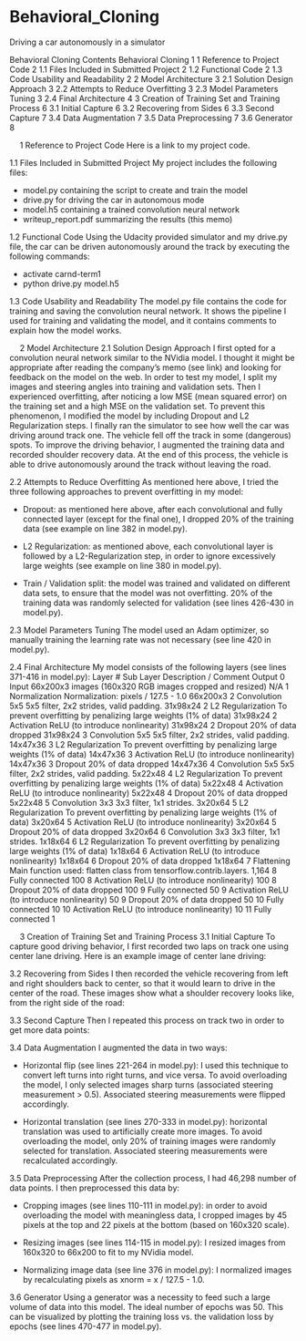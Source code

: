 # Behavioral_Cloning
Driving a car autonomously in a simulator

Behavioral Cloning
Contents
Behavioral Cloning	1
1	Reference to Project Code	2
1.1	Files Included in Submitted Project	2
1.2	Functional Code	2
1.3	Code Usability and Readability	2
2	Model Architecture	3
2.1	Solution Design Approach	3
2.2	Attempts to Reduce Overfitting	3
2.3	Model Parameters Tuning	3
2.4	Final Architecture	4
3	Creation of Training Set and Training Process	6
3.1	Initial Capture	6
3.2	Recovering from Sides	6
3.3	Second Capture	7
3.4	Data Augmentation	7
3.5	Data Preprocessing	7
3.6	Generator	8


 
1	Reference to Project Code
Here is a link to my project code. 

1.1	Files Included in Submitted Project
My project includes the following files:
-	model.py containing the script to create and train the model
-	drive.py for driving the car in autonomous mode
-	model.h5 containing a trained convolution neural network 
-	writeup_report.pdf summarizing the results (this memo)

1.2	Functional Code
Using the Udacity provided simulator and my drive.py file, the car can be driven autonomously around the track by executing the following commands:
-	activate carnd-term1
-	python drive.py model.h5

1.3	Code Usability and Readability
The model.py file contains the code for training and saving the convolution neural network. It shows the pipeline I used for training and validating the model, and it contains comments to explain how the model works.


 
2	Model Architecture
2.1	Solution Design Approach
I first opted for a convolution neural network similar to the NVidia model. I thought it might be appropriate after reading the company’s memo (see link) and looking for feedback on the model on the web.
In order to test my model, I split my images and steering angles into training and validation sets. 
Then I experienced overfitting, after noticing a low MSE (mean squared error) on the training set and a high MSE on the validation set. To prevent this phenomenon, I modified the model by including Dropout and L2 Regularization steps.
I finally ran the simulator to see how well the car was driving around track one. The vehicle fell off the track in some (dangerous) spots. To improve the driving behavior, I augmented the training data and recorded shoulder recovery data.
At the end of this process, the vehicle is able to drive autonomously around the track without leaving the road.

2.2	Attempts to Reduce Overfitting
As mentioned here above, I tried the three following approaches to prevent overfitting in my model:
-	Dropout: as mentioned here above, after each convolutional and fully connected layer (except for the final one), I dropped 20% of the training data (see example on line 382 in model.py).

-	L2 Regularization: as mentioned above, each convolutional layer is followed by a L2-Regularization step, in order to ignore excessively large weights (see example on line 380 in model.py).

-	Train / Validation split: the model was trained and validated on different data sets, to ensure that the model was not overfitting. 20% of the training data was randomly selected for validation (see lines 426-430 in model.py).

2.3	Model Parameters Tuning
The model used an Adam optimizer, so manually training the learning rate was not necessary (see line 420 in model.py). 


2.4	Final Architecture
My model consists of the following layers (see lines 371-416 in model.py):
Layer #	Sub Layer	Description / Comment	Output
0	Input	66x200x3 images (160x320 RGB images cropped and resized)	N/A
1	Normalization	Normalization: pixels / 127.5 - 1.0	66x200x3
2	Convolution 5x5	5x5 filter, 2x2 strides, valid padding.	31x98x24
2	L2 Regularization	To prevent overfitting by penalizing large weights (1% of data)	31x98x24
2	Activation	ReLU (to introduce nonlinearity)	31x98x24
2	Dropout	20% of data dropped	31x98x24
3	Convolution 5x5	5x5 filter, 2x2 strides, valid padding.	14x47x36
3	L2 Regularization	To prevent overfitting by penalizing large weights (1% of data)	14x47x36
3	Activation	ReLU (to introduce nonlinearity)	14x47x36
3	Dropout	20% of data dropped	14x47x36
4	Convolution 5x5	5x5 filter, 2x2 strides, valid padding.	5x22x48
4	L2 Regularization	To prevent overfitting by penalizing large weights (1% of data)	5x22x48
4	Activation	ReLU (to introduce nonlinearity)	5x22x48
4	Dropout	20% of data dropped	5x22x48
5	Convolution 3x3	3x3 filter, 1x1 strides.	3x20x64
5	L2 Regularization	To prevent overfitting by penalizing large weights (1% of data)	3x20x64
5	Activation	ReLU (to introduce nonlinearity)	3x20x64
5	Dropout	20% of data dropped	3x20x64
6	Convolution 3x3	3x3 filter, 1x1 strides.	1x18x64
6	L2 Regularization	To prevent overfitting by penalizing large weights (1% of data)	1x18x64
6	Activation	ReLU (to introduce nonlinearity)	1x18x64
6	Dropout	20% of data dropped	1x18x64
7	Flattening	Main function used: flatten class from tensorflow.contrib.layers.	1,164
8	Fully connected		100
8	Activation	ReLU (to introduce nonlinearity)	100
8	Dropout	20% of data dropped	100
9	Fully connected		50
9	Activation	ReLU (to introduce nonlinearity)	50
9	Dropout	20% of data dropped	50
10	Fully connected		10
10	Activation	ReLU (to introduce nonlinearity)	10
11	Fully connected		1

 
3	Creation of Training Set and Training Process
3.1	Initial Capture
To capture good driving behavior, I first recorded two laps on track one using center lane driving. Here is an example image of center lane driving:
 

3.2	Recovering from Sides
I then recorded the vehicle recovering from left and right shoulders back to center, so that it would learn to drive in the center of the road. These images show what a shoulder recovery looks like, from the right side of the road:
 
 
 

3.3	Second Capture
Then I repeated this process on track two in order to get more data points:
 

3.4	Data Augmentation
I augmented the data in two ways:
-	Horizontal flip (see lines 221-264 in model.py): I used this technique to convert left turns into right turns, and vice versa. To avoid overloading the model, I only selected images sharp turns (associated steering measurement > 0.5). Associated steering measurements were flipped accordingly.

-	Horizontal translation (see lines 270-333 in model.py): horizontal translation was used to artificially create more images. To avoid overloading the model, only 20% of training images were randomly selected for translation. Associated steering measurements were recalculated accordingly.

3.5	Data Preprocessing
After the collection process, I had 46,298 number of data points. I then preprocessed this data by:
-	Cropping images (see lines 110-111 in model.py): in order to avoid overloading the model with meaningless data, I cropped images by 45 pixels at the top and 22 pixels at the bottom (based on 160x320 scale). 

-	Resizing images (see lines 114-115 in model.py): I resized images from 160x320 to 66x200 to fit to my NVidia model.

-	Normalizing image data (see line 376 in model.py): I normalized images by recalculating pixels as xnorm = x / 127.5 - 1.0.


3.6	Generator 
Using a generator was a necessity to feed such a large volume of data into this model.
The ideal number of epochs was 50. This can be visualized by plotting the training loss vs. the validation loss by epochs (see lines 470-477 in model.py).
